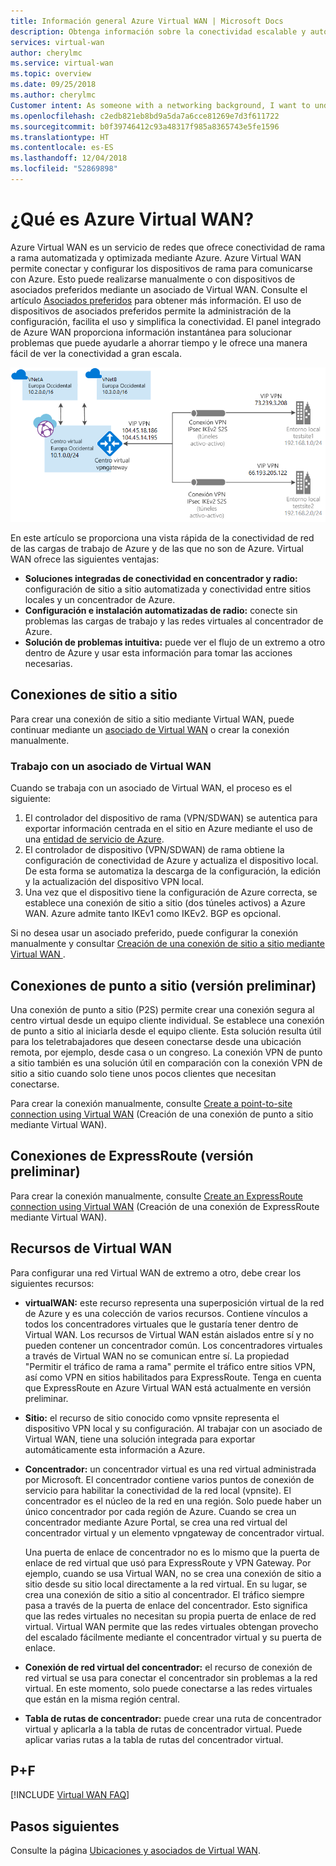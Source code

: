 ```yaml
---
title: Información general Azure Virtual WAN | Microsoft Docs
description: Obtenga información sobre la conectividad escalable y automatizada de rama a rama de Azure Virtual WAN.
services: virtual-wan
author: cherylmc
ms.service: virtual-wan
ms.topic: overview
ms.date: 09/25/2018
ms.author: cherylmc
Customer intent: As someone with a networking background, I want to understand what Virtual WAN is and if it is the right choice for my Azure network.
ms.openlocfilehash: c2edb821eb8bd9a5da7a6cce81269e7d3f611722
ms.sourcegitcommit: b0f39746412c93a48317f985a8365743e5fe1596
ms.translationtype: HT
ms.contentlocale: es-ES
ms.lasthandoff: 12/04/2018
ms.locfileid: "52869898"
---
```

# <a name="what-is-azure-virtual-wan"></a>¿Qué es Azure Virtual WAN?

Azure Virtual WAN es un servicio de redes que ofrece conectividad de rama a rama automatizada y optimizada mediante Azure. Azure Virtual WAN permite conectar y configurar los dispositivos de rama para comunicarse con Azure. Esto puede realizarse manualmente o con dispositivos de asociados preferidos mediante un asociado de Virtual WAN. Consulte el artículo [Asociados preferidos](https://go.microsoft.com/fwlink/p/?linkid=2019615) para obtener más información. El uso de dispositivos de asociados preferidos permite la administración de la configuración, facilita el uso y simplifica la conectividad. El panel integrado de Azure WAN proporciona información instantánea para solucionar problemas que puede ayudarle a ahorrar tiempo y le ofrece una manera fácil de ver la conectividad a gran escala.

![Diagrama de Virtual WAN](./media/virtual-wan-about/virtualwan.png)

En este artículo se proporciona una vista rápida de la conectividad de red de las cargas de trabajo de Azure y de las que no son de Azure. Virtual WAN ofrece las siguientes ventajas:

* **Soluciones integradas de conectividad en concentrador y radio:** configuración de sitio a sitio automatizada y conectividad entre sitios locales y un concentrador de Azure.
* **Configuración e instalación automatizadas de radio:** conecte sin problemas las cargas de trabajo y las redes virtuales al concentrador de Azure.
* **Solución de problemas intuitiva:** puede ver el flujo de un extremo a otro dentro de Azure y usar esta información para tomar las acciones necesarias.

## <a name="s2s"></a>Conexiones de sitio a sitio

Para crear una conexión de sitio a sitio mediante Virtual WAN, puede continuar mediante un [asociado de Virtual WAN](virtual-wan-locations-partners.md) o crear la conexión manualmente.

### <a name="s2spartner"></a>Trabajo con un asociado de Virtual WAN

Cuando se trabaja con un asociado de Virtual WAN, el proceso es el siguiente:

1. El controlador del dispositivo de rama (VPN/SDWAN) se autentica para exportar información centrada en el sitio en Azure mediante el uso de una [entidad de servicio de Azure](../active-directory/develop/howto-create-service-principal-portal.md).
2. El controlador de dispositivo (VPN/SDWAN) de rama obtiene la configuración de conectividad de Azure y actualiza el dispositivo local. De esta forma se automatiza la descarga de la configuración, la edición y la actualización del dispositivo VPN local.
3. Una vez que el dispositivo tiene la configuración de Azure correcta, se establece una conexión de sitio a sitio (dos túneles activos) a Azure WAN. Azure admite tanto IKEv1 como IKEv2. BGP es opcional.


Si no desea usar un asociado preferido, puede configurar la conexión manualmente y consultar [Creación de una conexión de sitio a sitio mediante Virtual WAN ](virtual-wan-site-to-site-portal.md).

## <a name="p2s"></a>Conexiones de punto a sitio (versión preliminar)

Una conexión de punto a sitio (P2S) permite crear una conexión segura al centro virtual desde un equipo cliente individual. Se establece una conexión de punto a sitio al iniciarla desde el equipo cliente. Esta solución resulta útil para los teletrabajadores que deseen conectarse desde una ubicación remota, por ejemplo, desde casa o un congreso. La conexión VPN de punto a sitio también es una solución útil en comparación con la conexión VPN de sitio a sitio cuando solo tiene unos pocos clientes que necesitan conectarse.

Para crear la conexión manualmente, consulte [Create a point-to-site connection using Virtual WAN](virtual-wan-point-to-site-portal.md) (Creación de una conexión de punto a sitio mediante Virtual WAN).

## <a name="er"></a>Conexiones de ExpressRoute (versión preliminar)

Para crear la conexión manualmente, consulte [Create an ExpressRoute connection using Virtual WAN](virtual-wan-expressroute-portal.md) (Creación de una conexión de ExpressRoute mediante Virtual WAN).


## <a name="resources"></a>Recursos de Virtual WAN

Para configurar una red Virtual WAN de extremo a otro, debe crear los siguientes recursos:

* **virtualWAN:** este recurso representa una superposición virtual de la red de Azure y es una colección de varios recursos. Contiene vínculos a todos los concentradores virtuales que le gustaría tener dentro de Virtual WAN. Los recursos de Virtual WAN están aislados entre sí y no pueden contener un concentrador común. Los concentradores virtuales a través de Virtual WAN no se comunican entre sí. La propiedad "Permitir el tráfico de rama a rama" permite el tráfico entre sitios VPN, así como VPN en sitios habilitados para ExpressRoute. Tenga en cuenta que ExpressRoute en Azure Virtual WAN está actualmente en versión preliminar.

* **Sitio:** el recurso de sitio conocido como vpnsite representa el dispositivo VPN local y su configuración. Al trabajar con un asociado de Virtual WAN, tiene una solución integrada para exportar automáticamente esta información a Azure.

* **Concentrador:** un concentrador virtual es una red virtual administrada por Microsoft. El concentrador contiene varios puntos de conexión de servicio para habilitar la conectividad de la red local (vpnsite). El concentrador es el núcleo de la red en una región. Solo puede haber un único concentrador por cada región de Azure. Cuando se crea un concentrador mediante Azure Portal, se crea una red virtual del concentrador virtual y un elemento vpngateway de concentrador virtual.

  Una puerta de enlace de concentrador no es lo mismo que la puerta de enlace de red virtual que usó para ExpressRoute y VPN Gateway. Por ejemplo, cuando se usa Virtual WAN, no se crea una conexión de sitio a sitio desde su sitio local directamente a la red virtual. En su lugar, se crea una conexión de sitio a sitio al concentrador. El tráfico siempre pasa a través de la puerta de enlace del concentrador. Esto significa que las redes virtuales no necesitan su propia puerta de enlace de red virtual. Virtual WAN permite que las redes virtuales obtengan provecho del escalado fácilmente mediante el concentrador virtual y su puerta de enlace. 

* **Conexión de red virtual del concentrador:** el recurso de conexión de red virtual se usa para conectar el concentrador sin problemas a la red virtual. En este momento, solo puede conectarse a las redes virtuales que están en la misma región central.

* **Tabla de rutas de concentrador:** puede crear una ruta de concentrador virtual y aplicarla a la tabla de rutas de concentrador virtual. Puede aplicar varias rutas a la tabla de rutas del concentrador virtual.

## <a name="faq"></a>P+F

[!INCLUDE [Virtual WAN FAQ](../../includes/virtual-wan-faq-include.md)]


## <a name="next-steps"></a>Pasos siguientes

Consulte la página [Ubicaciones y asociados de Virtual WAN](virtual-wan-locations-partners.md).
